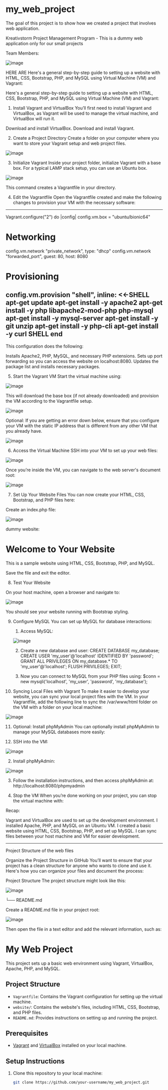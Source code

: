 # my_web_project

The goal of this project is to show how we created a project that involves web application. 


Kreativstorm Project Management Program - This is a dummy web application only for our small projects

Team Members:

![image](https://github.com/user-attachments/assets/fbe548b2-81c0-43b9-98ca-1918dc60c5f4)


HERE ARE 
Here's a general step-by-step guide to setting up a website with HTML, CSS, Bootstrap, PHP, and MySQL using Virtual Machine (VM) and Vagrant:

Here's a general step-by-step guide to setting up a website with HTML, CSS, Bootstrap, PHP, and MySQL using Virtual Machine (VM) and Vagrant:

1. Install Vagrant and VirtualBox
You’ll first need to install Vagrant and VirtualBox, as Vagrant will be used to manage the virtual machine, and VirtualBox will run it.

Download and install VirtualBox.
Download and install Vagrant.

2. Create a Project Directory
Create a folder on your computer where you want to store your Vagrant setup and web project files.

![image](https://github.com/user-attachments/assets/7b69a4bb-804c-4004-a324-efa0a788658b)

3. Initialize Vagrant
Inside your project folder, initialize Vagrant with a base box. For a typical LAMP stack setup, you can use an Ubuntu box.

![image](https://github.com/user-attachments/assets/f56c5dd8-d265-4657-a54c-21ed78452a4c)

This command creates a Vagrantfile in your directory.

4. Edit the Vagrantfile
Open the Vagrantfile created and make the following changes to provision your VM with the necessary software:

----------------
Vagrant.configure("2") do |config|
  config.vm.box = "ubuntu/bionic64"
  
  # Networking
  config.vm.network "private_network", type: "dhcp"
  config.vm.network "forwarded_port", guest: 80, host: 8080

  # Provisioning
  config.vm.provision "shell", inline: <<-SHELL
    apt-get update
    apt-get install -y apache2
    apt-get install -y php libapache2-mod-php php-mysql
    apt-get install -y mysql-server
    apt-get install -y git unzip
    apt-get install -y php-cli
    apt-get install -y curl
  SHELL
end
-----------------

This configuration does the following:

Installs Apache2, PHP, MySQL, and necessary PHP extensions.
Sets up port forwarding so you can access the website on localhost:8080.
Updates the package list and installs necessary packages.

5. Start the Vagrant VM
Start the virtual machine using:

![image](https://github.com/user-attachments/assets/dedbcab1-7c43-4d8c-8eba-6789bde21f9a)

This will download the base box (if not already downloaded) and provision the VM according to the Vagrantfile setup.


![image](https://github.com/user-attachments/assets/cec99d7b-02e8-4b96-8ce5-637880bfaccf)

Optional: If you are getting an error down below, ensure that you configure your VM with the static IP address that is different from any other VM that you already have.


![image](https://github.com/user-attachments/assets/aeed7704-7593-4fb2-9b1a-1621567050f7)




6. Access the Virtual Machine
SSH into your VM to set up your web files:

![image](https://github.com/user-attachments/assets/64d4d8ee-e5d4-4ebc-82e4-ae5b63ac5911)

Once you’re inside the VM, you can navigate to the web server's document root:

![image](https://github.com/user-attachments/assets/1ce97330-a553-46ae-9648-bbe35c45a8d2)

7. Set Up Your Website Files
You can now create your HTML, CSS, Bootstrap, and PHP files here:

Create an index.php file:

![image](https://github.com/user-attachments/assets/ee270d10-ea78-42b4-a3da-30ab5c649e9b)

dummy website:

<!DOCTYPE html>
<html lang="en">
<head>
    <meta charset="UTF-8">
    <meta http-equiv="X-UA-Compatible" content="IE=edge">
    <meta name="viewport" content="width=device-width, initial-scale=1.0">
    <title>Bootstrap Example</title>
    <link href="https://cdn.jsdelivr.net/npm/bootstrap@5.1.3/dist/css/bootstrap.min.css" rel="stylesheet">
</head>
<body>
    <div class="container">
        <h1 class="text-center mt-5">Welcome to Your Website</h1>
        <p class="lead text-center">This is a sample website using HTML, CSS, Bootstrap, PHP, and MySQL.</p>
    </div>
</body>
</html>

Save the file and exit the editor.

8. Test Your Website
   
On your host machine, open a browser and navigate to:

![image](https://github.com/user-attachments/assets/deaec65e-8ebd-4ae4-bd49-5b52df4735f5)

You should see your website running with Bootstrap styling.

9. Configure MySQL
   You can set up MySQL for database interactions:
   1. Access MySQL:
      
   ![image](https://github.com/user-attachments/assets/7c0dad67-6d90-4ae7-9b4c-1a4a70be8c78)
   
   2. Create a new database and user:
      CREATE DATABASE my_database;
      CREATE USER 'my_user'@'localhost' IDENTIFIED BY 'password';
      GRANT ALL PRIVILEGES ON my_database.* TO 'my_user'@'localhost';
      FLUSH PRIVILEGES;
      EXIT;

   3. Now you can connect to MySQL from your PHP files using:
      $conn = new mysqli('localhost', 'my_user', 'password', 'my_database');
      

11. Syncing Local Files with Vagrant
To make it easier to develop your website, you can sync your local project files with the VM. In your Vagrantfile, add the following line to sync the /var/www/html folder on the VM with a folder on your local machine:


![image](https://github.com/user-attachments/assets/f93c1ef4-4c29-46dd-894a-83ba349b4d29)



11. Optional: Install phpMyAdmin
You can optionally install phpMyAdmin to manage your MySQL databases more easily:

  1. SSH into the VM:
   

  ![image](https://github.com/user-attachments/assets/09b7c0c1-89ca-4e9e-bebe-b6a4eec0f88c)
  

  2. Install phpMyAdmin:
     
  ![image](https://github.com/user-attachments/assets/ef6216ee-9f81-440a-8369-d6738db3b1db)

  
  3. Follow the installation instructions, and then access phpMyAdmin at:
     http://localhost:8080/phpmyadmin


12. Stop the VM
    When you’re done working on your project, you can stop the virtual machine with:



Recap:

Vagrant and VirtualBox are used to set up the development environment.
I installed Apache, PHP, and MySQL on an Ubuntu VM.
I created a basic website using HTML, CSS, Bootstrap, PHP, and set up MySQL.
I can sync files between your host machine and VM for easier development.

----------------------------------------

Project Structure of the web files 

Organize the Project Structure in GitHub
You’ll want to ensure that your project has a clean structure for anyone who wants to clone and use it. Here's how you can organize your files and document the process:

Project Structure
The project structure might look like this:


![image](https://github.com/user-attachments/assets/b1e3d219-ff0a-441a-b810-258afe4d9447)

└── README.md



Create a README.md file in your project root:

 ![image](https://github.com/user-attachments/assets/00a7e648-7541-41c8-8f7c-073b5257cb73)


 Then open the file in a text editor and add the relevant information, such as:


# My Web Project

This project sets up a basic web environment using Vagrant, VirtualBox, Apache, PHP, and MySQL. 

## Project Structure

- `Vagrantfile`: Contains the Vagrant configuration for setting up the virtual machine.
- `website/`: Contains the website's files, including HTML, CSS, Bootstrap, and PHP files.
- `README.md`: Provides instructions on setting up and running the project.

## Prerequisites

- [Vagrant](https://www.vagrantup.com/) and [VirtualBox](https://www.virtualbox.org/) installed on your local machine.

## Setup Instructions

1. Clone this repository to your local machine:
   ```bash
   git clone https://github.com/your-username/my_web_project.git



 



  

  

   

   

   

